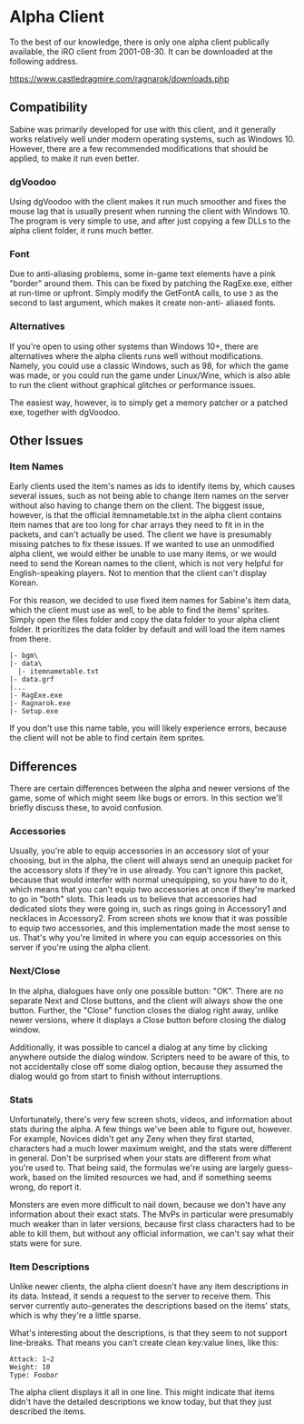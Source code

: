 Alpha Client
=============================================================================

To the best of our knowledge, there is only one alpha client publically
available, the iRO client from 2001-08-30. It can be downloaded at the
following address.

https://www.castledragmire.com/ragnarok/downloads.php

Compatibility
-----------------------------------------------------------------------------

Sabine was primarily developed for use with this client, and it generally
works relatively well under modern operating systems, such as Windows 10.
However, there are a few recommended modifications that should be applied,
to make it run even better.

### dgVoodoo

Using dgVoodoo with the client makes it run much smoother and fixes the
mouse lag that is usually present when running the client with Windows 10.
The program is very simple to use, and after just copying a few DLLs to
the alpha client folder, it runs much better.

### Font

Due to anti-aliasing problems, some in-game text elements have a pink
"border" around them. This can be fixed by patching the RagExe.exe,
either at run-time or upfront. Simply modify the GetFontA calls, to
use `3` as the second to last argument, which makes it create non-anti-
aliased fonts.

### Alternatives

If you're open to using other systems than Windows 10+, there are
alternatives where the alpha clients runs well without modifications.
Namely, you could use a classic Windows, such as 98, for which the
game was made, or you could run the game under Linux/Wine, which is
also able to run the client without graphical glitches or performance
issues.

The easiest way, however, is to simply get a memory patcher or a
patched exe, together with dgVoodoo.

Other Issues
-----------------------------------------------------------------------------

### Item Names

Early clients used the item's names as ids to identify items by, which
causes several issues, such as not being able to change item names on
the server without also having to change them on the client. The biggest
issue, however, is that the official itemnametable.txt in the alpha
client contains item names that are too long for char arrays they need
to fit in in the packets, and can't actually be used. The client we have
is presumably missing patches to fix these issues. If we wanted to use
an unmodified alpha client, we would either be unable to use many items,
or we would need to send the Korean names to the client, which is not
very helpful for English-speaking players. Not to mention that the
client can't display Korean.

For this reason, we decided to use fixed item names for Sabine's item
data, which the client must use as well, to be able to find the items'
sprites. Simply open the files folder and copy the data folder to your
alpha client folder. It prioritizes the data folder by default and
will load the item names from there.

```
|- bgm\
|- data\
  |- itemnametable.txt
|- data.grf
|...
|- RagExe.exe
|- Ragnarok.exe
|- Setup.exe
```

If you don't use this name table, you will likely experience errors,
because the client will not be able to find certain item sprites.

Differences
-----------------------------------------------------------------------------

There are certain differences between the alpha and newer versions of
the game, some of which might seem like bugs or errors. In this section
we'll briefly discuss these, to avoid confusion.

### Accessories

Usually, you're able to equip accessories in an accessory slot of your
choosing, but in the alpha, the client will always send an unequip packet
for the accessory slots if they're in use already. You can't ignore this
packet, because that would interfer with normal unequipping, so you have
to do it, which means that you can't equip two accessories at once if
they're marked to go in "both" slots. This leads us to believe that
accessories had dedicated slots they were going in, such as rings going
in Accessory1 and necklaces in Accessory2. From screen shots we know
that it was possible to equip two accessories, and this implementation
made the most sense to us. That's why you're limited in where you can
equip accessories on this server if you're using the alpha client.

### Next/Close

In the alpha, dialogues have only one possible button: "OK". There are
no separate Next and Close buttons, and the client will always show the
one button. Further, the "Close" function closes the dialog right away,
unlike newer versions, where it displays a Close button before closing
the dialog window.

Additionally, it was possible to cancel a dialog at any time by clicking
anywhere outside the dialog window. Scripters need to be aware of this,
to not accidentally close off some dialog option, because they assumed
the dialog would go from start to finish without interruptions.

### Stats

Unfortunately, there's very few screen shots, videos, and information
about stats during the alpha. A few things we've been able to figure
out, however. For example, Novices didn't get any Zeny when they first
started, characters had a much lower maximum weight, and the stats
were different in general. Don't be surprised when your stats are
different from what you're used to. That being said, the formulas
we're using are largely guess-work, based on the limited resources
we had, and if something seems wrong, do report it.

Monsters are even more difficult to nail down, because we don't have
any information about their exact stats. The MvPs in particular were
presumably much weaker than in later versions, because first class
characters had to be able to kill them, but without any official
information, we can't say what their stats were for sure.

### Item Descriptions

Unlike newer clients, the alpha client doesn't have any item descriptions
in its data. Instead, it sends a request to the server to receive them.
This server currently auto-generates the descriptions based on the items'
stats, which is why they're a little sparse.

What's interesting about the descriptions, is that they seem to not
support line-breaks. That means you can't create clean key:value lines,
like this:

```
Attack: 1~2
Weight: 10
Type: Foobar
```

The alpha client displays it all in one line. This might indicate
that items didn't have the detailed descriptions we know today,
but that they just described the items.
